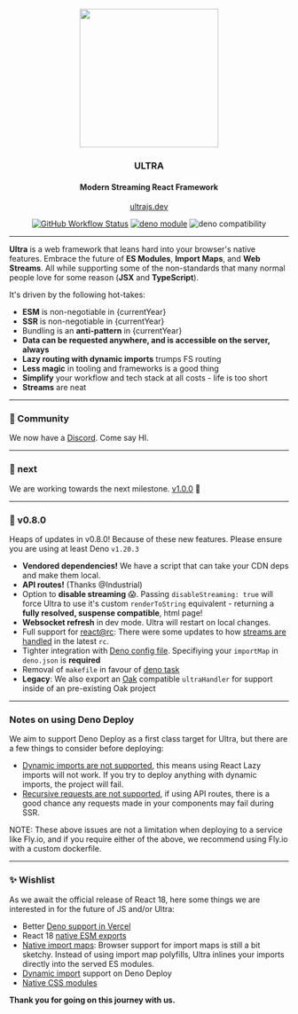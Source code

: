 <div align="center">
<br />
<img src="https://ultrajs.dev/ultra.svg" height="250" />

### ULTRA

#### Modern Streaming React Framework

[ultrajs.dev](https://ultrajs.dev)

[![GitHub Workflow Status][actions-badge]][actions]
[![deno module](https://shield.deno.dev/x/ultra)](https://deno.land/x/ultra)
![deno compatibility](https://shield.deno.dev/deno/^1.20.3)

</div>

---

**Ultra** is a web framework that leans hard into your browser's native
features. Embrace the future of **ES Modules**, **Import Maps**, and **Web
Streams**. All while supporting some of the non-standards that many normal
people love for some reason (**JSX** and **TypeScript**).

It's driven by the following hot-takes:

- **ESM** is non-negotiable in {currentYear}
- **SSR** is non-negotiable in {currentYear}
- Bundling is an **anti-pattern** in {currentYear}
- **Data can be requested anywhere, and is accessible on the server, always**
- **Lazy routing with dynamic imports** trumps FS routing
- **Less magic** in tooling and frameworks is a good thing
- **Simplify** your workflow and tech stack at all costs - life is too short
- **Streams** are neat

---

### 👯 Community

We now have a [Discord](https://discord.gg/gNDRMv8p). Come say HI.

---

### 🙌 next

We are working towards the next milestone.
[v1.0.0](https://github.com/exhibitionist-digital/ultra/milestone/2) 🗿

---

### 🚧 v0.8.0

Heaps of updates in v0.8.0! Because of these new features. Please ensure you are
using at least Deno `v1.20.3`

- **Vendored dependencies!** We have a script that can take your CDN deps and
  make them local.
- **API routes!** (Thanks @Industrial)
- Option to **disable streaming** 😱. Passing `disableStreaming: true` will force
  Ultra to use it's custom `renderToString` equivalent - returning a **fully
  resolved, suspense compatible**, html page!
- **Websocket refresh** in dev mode. Ultra will restart on local changes.
- Full support for
  [react@rc](https://github.com/reactjs/rfcs/blob/react-18/text/0000-react-18.md):
  There were some updates to how
  [streams are handled](https://github.com/reactwg/react-18/discussions/122) in
  the latest `rc`.
- Tighter integration with
  [Deno config file](https://deno.land/manual/getting_started/configuration_file).
  Specifiying your `importMap` in `deno.json` is **required**
- Removal of `makefile` in favour of
  [deno task](https://deno.com/blog/v1.20#new-subcommand-deno-task)
- **Legacy**: We also export an [Oak](https://deno.land/x/oak) compatible
  `ultraHandler` for support inside of an pre-existing Oak project

---

### Notes on using Deno Deploy

We aim to support Deno Deploy as a first class target for Ultra, but there are a
few things to consider before deploying:

- [Dynamic imports are not supported](https://github.com/denoland/deploy_feedback/issues/1),
  this means using React Lazy imports will not work. If you try to deploy
  anything with dynamic imports, the project will fail.
- [Recursive requests are not supported](https://github.com/denoland/deploy_feedback/issues/187),
  if using API routes, there is a good chance any requests made in your
  components may fail during SSR.

NOTE: These above issues are not a limitation when deploying to a service like
Fly.io, and if you require either of the above, we recommend using Fly.io with a
custom dockerfile.

---

### ✨ Wishlist

As we await the official release of React 18, here some things we are interested
in for the future of JS and/or Ultra:

- Better
  [Deno support in Vercel](https://github.com/vercel-community/deno/issues/95)
- React 18 [native ESM exports](https://github.com/facebook/react/issues/11503)
- [Native import maps](https://caniuse.com/import-maps): Browser support for
  import maps is still a bit sketchy. Instead of using import map polyfills,
  Ultra inlines your imports directly into the served ES modules.
- [Dynamic import](https://github.com/denoland/deploy_feedback/issues/1) support
  on Deno Deploy
- [Native CSS modules](https://css-tricks.com/css-modules-the-native-ones/)

**Thank you for going on this journey with us.**

[docs-badge]: https://img.shields.io/github/v/release/exhibitionist-digital/ultra?label=Docs&logo=deno&color=B06892&
[docs]: https://ultrajs.dev/docs&
[actions-badge]: https://img.shields.io/github/workflow/status/exhibitionist-digital/ultra/fmt%20+%20lint?color=000000&logo=github&label=
[actions]: https://github.com/exhibitionist-digital/ultra/actions
